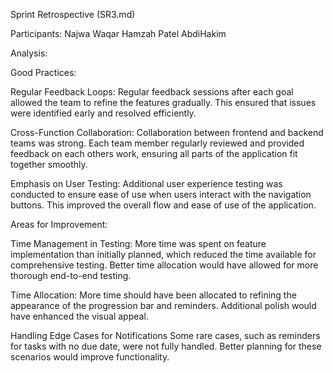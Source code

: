 Sprint Retrospective (SR3.md)

Participants:
Najwa Waqar
Hamzah Patel
AbdiHakim

Analysis:

Good Practices:

Regular Feedback Loops:
Regular feedback sessions after each goal allowed the team to refine the features gradually. 
This ensured that issues were identified early and resolved efficiently.

Cross-Function Collaboration:
Collaboration between frontend and backend teams was strong. Each team member regularly reviewed 
and provided feedback on each others work, ensuring all parts of the application fit together smoothly.

Emphasis on User Testing:
Additional user experience testing was conducted to ensure ease of use when users interact with the 
navigation buttons. This improved the overall flow and ease of use of the application.

Areas for Improvement:

Time Management in Testing:
More time was spent on feature implementation than initially planned, which reduced the time available
for comprehensive testing. Better time allocation would have allowed for more thorough end-to-end testing.

Time Allocation:
More time should have been allocated to refining the appearance of the progression bar and reminders. 
Additional polish would have enhanced the visual appeal.

Handling Edge Cases for Notifications
Some rare cases, such as reminders for tasks with no due date, were not fully handled. Better planning for 
these scenarios would improve functionality.
